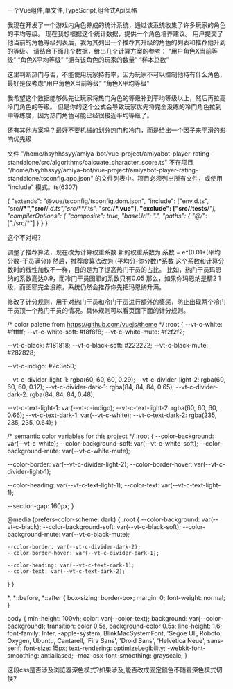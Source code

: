 一个Vue组件,单文件,TypeScript,组合式Api风格

我现在开发了一个游戏内角色养成的统计系统，通过该系统收集了许多玩家的角色的平均等级。
现在我想根据这个统计数据，提供一个角色培养建议。
用户提交了他当前的角色等级列表后，我为其列出一个推荐其升级的角色的列表和推荐他升到的等级。
请结合下面几个数据，给出几个计算方案的参考：
“用户角色X当前等级” “角色X平均等级” “拥有该角色的玩家的数量” “样本总数”

这里判断热门与否，不能使用玩家持有率，因为玩家不可以控制他持有什么角色，最好是仅考虑“用户角色X当前等级” “角色X平均等级” 

我希望这个数据能够优先让玩家将热门角色的等级补到平均等级以上，然后再拉高冷门角色的等级。
但是你的这个公式会导致玩家优先将完全没练的冷门角色拉到中等练度，因为热门角色可能已经很接近平均等级了。

还有其他方案吗？最好不要机械的划分热门和冷门，而是给出一个因子来平滑的影响优先级

文件 "/home/hsyhhssyy/amiya-bot/vue-project/amiyabot-player-rating-standalone/src/algorithms/calcuate_character_score.ts" 不在项目 "/home/hsyhhssyy/amiya-bot/vue-project/amiyabot-player-rating-standalone/tsconfig.app.json" 的文件列表中。项目必须列出所有文件，或使用 "include" 模式。ts(6307) 


{
  "extends": "@vue/tsconfig/tsconfig.dom.json",
  "include": ["env.d.ts", "src/**/*","src/**/*.d.ts","src/**/*.ts", "src/**/*.vue"],
  "exclude": ["src/**/__tests__/*"],
  "compilerOptions": {
    "composite": true,
    "baseUrl": ".",
    "paths": {
      "@/*": ["./src/*"]
    }
  }
}

这个不对吗?


调整了推荐算法，现在改为计算权重系数
新的权重系数为 系数 = e^(0.01*(平均分数-干员满分))
然后，推荐度算法改为 (平均分-你分数)*系数
这个系数和计算分数时的线性加权不一样，目的是为了提高热门干员的占比。
比如，热门干员玛恩纳的系数高达0.9，而冷门干员图耶的系数只有0.05
那么，如果你玛恩纳是精2 1级，而图耶完全没练，系统仍然会推荐你先把玛恩纳升满。

修改了计分规则，用于对热门干员和冷门干员进行额外的奖惩，防止出现两个冷门干员顶一个热门干员的情况。具体规则可以看页面下面的计分规则。



/* color palette from <https://github.com/vuejs/theme> */
:root {
  --vt-c-white: #ffffff;
  --vt-c-white-soft: #f8f8f8;
  --vt-c-white-mute: #f2f2f2;

  --vt-c-black: #181818;
  --vt-c-black-soft: #222222;
  --vt-c-black-mute: #282828;

  --vt-c-indigo: #2c3e50;

  --vt-c-divider-light-1: rgba(60, 60, 60, 0.29);
  --vt-c-divider-light-2: rgba(60, 60, 60, 0.12);
  --vt-c-divider-dark-1: rgba(84, 84, 84, 0.65);
  --vt-c-divider-dark-2: rgba(84, 84, 84, 0.48);

  --vt-c-text-light-1: var(--vt-c-indigo);
  --vt-c-text-light-2: rgba(60, 60, 60, 0.66);
  --vt-c-text-dark-1: var(--vt-c-white);
  --vt-c-text-dark-2: rgba(235, 235, 235, 0.64);
}

/* semantic color variables for this project */
:root {
  --color-background: var(--vt-c-white);
  --color-background-soft: var(--vt-c-white-soft);
  --color-background-mute: var(--vt-c-white-mute);

  --color-border: var(--vt-c-divider-light-2);
  --color-border-hover: var(--vt-c-divider-light-1);

  --color-heading: var(--vt-c-text-light-1);
  --color-text: var(--vt-c-text-light-1);

  --section-gap: 160px;
}

@media (prefers-color-scheme: dark) {
  :root {
    --color-background: var(--vt-c-black);
    --color-background-soft: var(--vt-c-black-soft);
    --color-background-mute: var(--vt-c-black-mute);

    --color-border: var(--vt-c-divider-dark-2);
    --color-border-hover: var(--vt-c-divider-dark-1);

    --color-heading: var(--vt-c-text-dark-1);
    --color-text: var(--vt-c-text-dark-2);
  }
}

*,
*::before,
*::after {
  box-sizing: border-box;
  margin: 0;
  font-weight: normal;
}

body {
  min-height: 100vh;
  color: var(--color-text);
  background: var(--color-background);
  transition: color 0.5s, background-color 0.5s;
  line-height: 1.6;
  font-family: Inter, -apple-system, BlinkMacSystemFont, 'Segoe UI', Roboto, Oxygen, Ubuntu,
    Cantarell, 'Fira Sans', 'Droid Sans', 'Helvetica Neue', sans-serif;
  font-size: 15px;
  text-rendering: optimizeLegibility;
  -webkit-font-smoothing: antialiased;
  -moz-osx-font-smoothing: grayscale;
}


这段css是否涉及浏览器深色模式?如果涉及,能否改成固定颜色不随着深色模式切换?